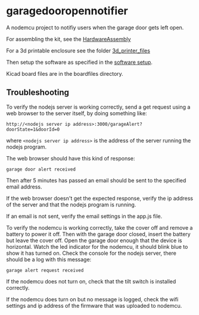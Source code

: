 # garagedooropennotifier
A nodemcu project to notifiy users when the garage door gets left open.

For assembling the kit, see the [HardwareAssembly](https://github.com/thinklearndo/garagedooropennotifier/blob/main/HardwareAssembly.md)

For a 3d printable enclosure see the folder [3d_printer_files](https://github.com/thinklearndo/garagedooropennotifier/tree/main/3d_printer_files)

Then setup the software as specified in the [software setup](https://github.com/thinklearndo/garagedooropennotifier/blob/main/SoftwareSetup.md).

Kicad board files are in the boardfiles directory.

## Troubleshooting

To verify the nodejs server is working correctly, send a get request using a web browser to the server itself, by doing something like:
```
http://<nodejs server ip address>:3000/garageAlert?doorState=1&doorId=0
```
where ```<nodejs server ip address>``` is the address of the server running the nodejs program.

The web browser should have this kind of response:
```
garage door alert received
```
Then after 5 minutes has passed an email should be sent to the specified email address.

If the web browser doesn't get the expected response, verify the ip address of the server and that the nodejs program is running.

If an email is not sent, verify the email settings in the app.js file.

To verify the nodemcu is working correctly, take the cover off and remove a battery to power it off. Then with the garage door closed, insert the battery but leave the cover off. Open the garage door enough that the device is horizontal. Watch the led indicator for the nodemcu, it should blink blue to show it has turned on. Check the console for the nodejs server, there should be a log with this message:
```
garage alert request received
```

If the nodemcu does not turn on, check that the tilt switch is installed correctly.

If the nodemcu does turn on but no message is logged, check the wifi settings and ip address of the firmware that was uploaded to nodemcu.
